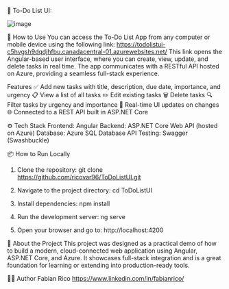 📝 To-Do List UI:

![image](https://github.com/user-attachments/assets/5b32fed5-6fe7-4f15-8087-d2910f1fd18d)

🚀 How to Use
You can access the To-Do List App from any computer or mobile device using the following link:
https://todolistui-c5hvgsh9dqdjhfbu.canadacentral-01.azurewebsites.net/
This link opens the Angular-based user interface, where you can create, view, update, and delete tasks in real time. The app communicates with a RESTful API hosted on Azure, providing a seamless full-stack experience.

Features
✅ Add new tasks with title, description, due date, importance, and urgency
📋 View a list of all tasks
✏️ Edit existing tasks
🗑️ Delete tasks
🔍 Filter tasks by urgency and importance
🔄 Real-time UI updates on changes
🌐 Connected to a REST API built in ASP.NET Core

⚙️ Tech Stack
Frontend: Angular
Backend: ASP.NET Core Web API (hosted on Azure)
Database: Azure SQL Database
API Testing: Swagger (Swashbuckle)

📦 How to Run Locally

1. Clone the repository:
git clone https://github.com/ricovar96/ToDoListUI.git

3. Navigate to the project directory:
cd ToDoListUI

3. Install dependencies:
npm install

4. Run the development server:
ng serve

5. Open your browser and go to:
http://localhost:4200


🧠 About the Project
This project was designed as a practical demo of how to build a modern, cloud-connected web application using Angular, ASP.NET Core, and Azure. It showcases full-stack integration and is a great foundation for learning or extending into production-ready tools.

👨‍💻 Author
Fabian Rico 
https://www.linkedin.com/in/fabianrico/
